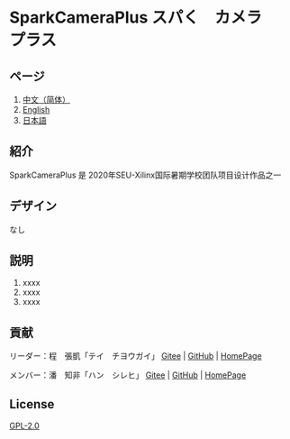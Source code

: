 # SparkCameraPlus スパく　カメラ　プラス

## ページ

1.  [中文（简体）](https://github.com/dreamcmi/SparkCameraPlus/blob/master/README.md)
2.  [English](https://github.com/dreamcmi/SparkCameraPlus/blob/master/README.en.md)
3.  [日本語](https://github.com/dreamcmi/SparkCameraPlus/blob/master/README.ja.md)

## 紹介

SparkCameraPlus 是 2020年SEU-Xilinx国际暑期学校团队项目设计作品之一


## デザイン

なし

## 説明

1.  xxxx
2.  xxxx
3.  xxxx

## 貢献

リーダー：程　張凱「テイ　チヨウガイ」 [Gitee](https://gitee.com/dreamcmi) | [GitHub](https://github.com/dreamcmi) | [HomePage](https://www.dreamcstudio.cn/)

メンバー：潘　知非「ハン　シレヒ」 [Gitee](https://gitee.com/peter-zhifei) | [GitHub](https://github.com/peter-zhifei) | [HomePage](https://panzhifei.xyz/)

## License

[GPL-2.0](https://gitee.com/dreamcmi/SparkCameraPlus/blob/master/LICENSE)
